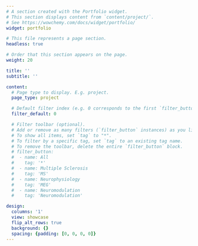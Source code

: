 ```yaml
---
# A section created with the Portfolio widget.
# This section displays content from `content/project/`.
# See https://wowchemy.com/docs/widget/portfolio/
widget: portfolio

# This file represents a page section.
headless: true

# Order that this section appears on the page.
weight: 20

title: ''
subtitle: ''

content:
  # Page type to display. E.g. project.
  page_type: project

  # Default filter index (e.g. 0 corresponds to the first `filter_button` instance below).
  filter_default: 0

  # Filter toolbar (optional).
  # Add or remove as many filters (`filter_button` instances) as you like.
  # To show all items, set `tag` to "*".
  # To filter by a specific tag, set `tag` to an existing tag name.
  # To remove the toolbar, delete the entire `filter_button` block.
  # filter_button:
  #  - name: All
  #    tag: '*'
  #  - name: Multiple Sclerosis
  #    tag: 'MS'
  #  - name: Neurophysiology
  #    tag: 'MEG'
  #  - name: Neuromodulation
  #    tag: 'Neuromodulation'

design:
  columns: '1'
  view: showcase
  flip_alt_rows: true
  background: {}
  spacing: {padding: [0, 0, 0, 0]}
---
```

